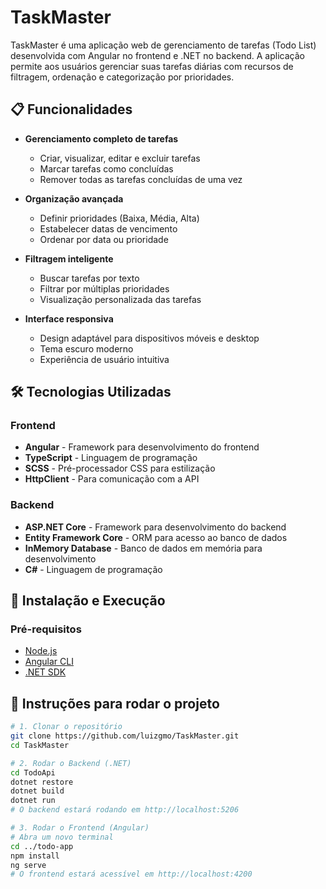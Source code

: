 # TaskMaster

TaskMaster é uma aplicação web de gerenciamento de tarefas (Todo List) desenvolvida com Angular no frontend e .NET no backend. A aplicação permite aos usuários gerenciar suas tarefas diárias com recursos de filtragem, ordenação e categorização por prioridades.

## 📋 Funcionalidades

- **Gerenciamento completo de tarefas**
  - Criar, visualizar, editar e excluir tarefas
  - Marcar tarefas como concluídas
  - Remover todas as tarefas concluídas de uma vez

- **Organização avançada**
  - Definir prioridades (Baixa, Média, Alta)
  - Estabelecer datas de vencimento
  - Ordenar por data ou prioridade

- **Filtragem inteligente**
  - Buscar tarefas por texto
  - Filtrar por múltiplas prioridades
  - Visualização personalizada das tarefas

- **Interface responsiva**
  - Design adaptável para dispositivos móveis e desktop
  - Tema escuro moderno
  - Experiência de usuário intuitiva

## 🛠️ Tecnologias Utilizadas

### Frontend
- **Angular** - Framework para desenvolvimento do frontend
- **TypeScript** - Linguagem de programação
- **SCSS** - Pré-processador CSS para estilização
- **HttpClient** - Para comunicação com a API

### Backend
- **ASP.NET Core** - Framework para desenvolvimento do backend
- **Entity Framework Core** - ORM para acesso ao banco de dados
- **InMemory Database** - Banco de dados em memória para desenvolvimento
- **C#** - Linguagem de programação

## 🚀 Instalação e Execução

### Pré-requisitos
- [Node.js](https://nodejs.org/)
- [Angular CLI](https://cli.angular.io/)
- [.NET SDK](https://dotnet.microsoft.com/download)

## 🚀 Instruções para rodar o projeto

```bash
# 1. Clonar o repositório
git clone https://github.com/luizgmo/TaskMaster.git
cd TaskMaster

# 2. Rodar o Backend (.NET)
cd TodoApi
dotnet restore
dotnet build
dotnet run
# O backend estará rodando em http://localhost:5206

# 3. Rodar o Frontend (Angular)
# Abra um novo terminal
cd ../todo-app
npm install
ng serve
# O frontend estará acessível em http://localhost:4200
